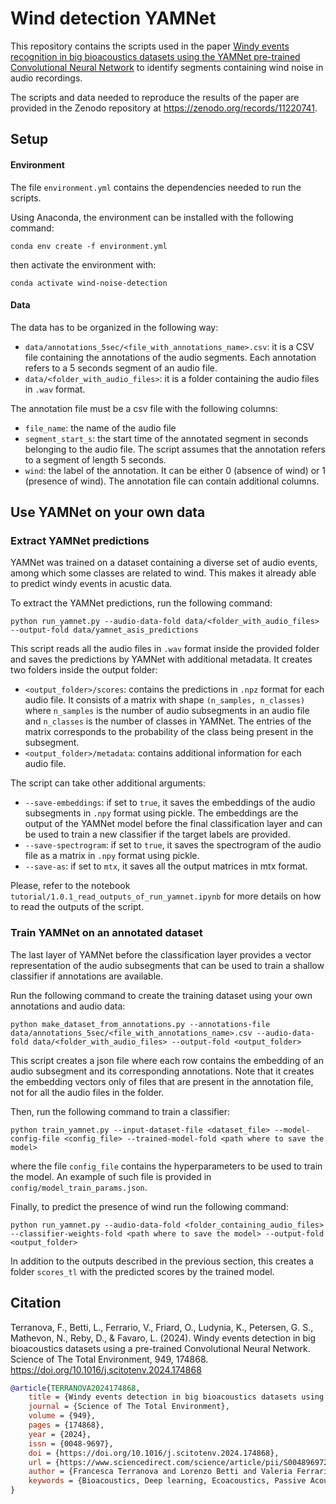 # Wind detection YAMNet

This repository contains the scripts used in the paper [Windy events recognition in big bioacoustics datasets using the YAMNet pre-trained Convolutional Neural Network](https://www.sciencedirect.com/science/article/pii/S0048969724050174) to identify segments containing wind noise in audio recordings.

The scripts and data needed to reproduce the results of the paper are provided in the Zenodo repository at <https://zenodo.org/records/11220741>.

## Setup

#### Environment

The file `environment.yml` contains the dependencies needed to run the scripts.

Using Anaconda, the environment can be installed with the following command:
```
conda env create -f environment.yml
```
then activate the environment with:
```
conda activate wind-noise-detection
```

#### Data

The data has to be organized in the following way:
- `data/annotations_5sec/<file_with_annotations_name>.csv`: it is a CSV file containing the annotations of the audio segments. Each annotation refers to a 5 seconds segment of an audio file.
- `data/<folder_with_audio_files>`: it is a folder containing the audio files in `.wav` format.

The annotation file must be a csv file with the following columns:
- `file_name`: the name of the audio file
- `segment_start_s`: the start time of the annotated segment in seconds belonging to the audio file. The script assumes that the annotation refers to a segment of length 5 seconds.
- `wind`: the label of the annotation. It can be either 0 (absence of wind) or 1 (presence of wind).
The annotation file can contain additional columns.

## Use YAMNet on your own data

### Extract YAMNet predictions

YAMNet was trained on a dataset containing a diverse set of audio events, among which some classes are related to wind. 
This makes it already able to predict windy events in acustic data.

To extract the YAMNet predictions, run the following command:
```
python run_yamnet.py --audio-data-fold data/<folder_with_audio_files> --output-fold data/yamnet_asis_predictions
```
This script reads all the audio files in `.wav` format inside the provided folder and saves the predictions by YAMNet with additional metadata.
It creates two folders inside the output folder:
- `<output_folder>/scores`: contains the predictions in `.npz` format for each audio file. It consists of a matrix with shape `(n_samples, n_classes)` where `n_samples` is the number of audio subsegments in an audio file and `n_classes` is the number of classes in YAMNet. The entries of the matrix corresponds to the probability of the class being present in the subsegment.
- `<output_folder>/metadata`: contains additional information for each audio file.

The script can take other additional arguments:
- `--save-embeddings`: if set to `true`, it saves the embeddings of the audio subsegments in `.npy` format using pickle. The embeddings are the output of the YAMNet model before the final classification layer and can be used to train a new classifier if the target labels are provided.
- `--save-spectrogram`: if set to `true`, it saves the spectrogram of the audio file as a matrix in `.npy` format using pickle.
- `--save-as`: if set to `mtx`, it saves all the output matrices in mtx format.

Please, refer to the notebook `tutorial/1.0.1_read_outputs_of_run_yamnet.ipynb` for more details on how to read the outputs of the script.

### Train YAMNet on an annotated dataset

The last layer of YAMNet before the classification layer provides a vector representation of the audio subsegments that can be used to train a shallow classifier if annotations are available.

Run the following command to create the training dataset using your own annotations and audio data:
```
python make_dataset_from_annotations.py --annotations-file data/annotations_5sec/<file_with_annotations_name>.csv --audio-data-fold data/<folder_with_audio_files> --output-fold <output_folder>
```
This script creates a json file where each row contains the embedding of an audio subsegment and its corresponding annotations. Note that it creates the embedding vectors only of files that are present in the annotation file, not for all the audio files in the folder.

Then, run the following command to train a classifier:
```
python train_yamnet.py --input-dataset-file <dataset_file> --model-config-file <config_file> --trained-model-fold <path where to save the model>
```
where the file `config_file` contains the hyperparameters to be used to train the model.
An example of such file is provided in `config/model_train_params.json`.

Finally, to predict the presence of wind run the following command:
```
python run_yamnet.py --audio-data-fold <folder_containing_audio_files> --classifier-weights-fold <path where to save the model> --output-fold <output_folder>
```
In addition to the outputs described in the previous section, this creates a folder `scores_tl` with the predicted scores by the trained model.



## Citation

Terranova, F., Betti, L., Ferrario, V., Friard, O., Ludynia, K., Petersen, G. S., Mathevon, N., Reby, D., & Favaro, L. (2024). Windy events detection in big bioacoustics datasets using a pre-trained Convolutional Neural Network. Science of The Total Environment, 949, 174868. https://doi.org/10.1016/j.scitotenv.2024.174868


```bibtex
@article{TERRANOVA2024174868,
    title = {Windy events detection in big bioacoustics datasets using a pre-trained Convolutional Neural Network},
    journal = {Science of The Total Environment},
    volume = {949},
    pages = {174868},
    year = {2024},
    issn = {0048-9697},
    doi = {https://doi.org/10.1016/j.scitotenv.2024.174868},
    url = {https://www.sciencedirect.com/science/article/pii/S0048969724050174},
    author = {Francesca Terranova and Lorenzo Betti and Valeria Ferrario and Olivier Friard and Katrin Ludynia and Gavin Sean Petersen and Nicolas Mathevon and David Reby and Livio Favaro},
    keywords = {Bioacoustics, Deep learning, Ecoacoustics, Passive Acoustic Monitoring, Soundscape ecology, Wind-noise}
}
```
